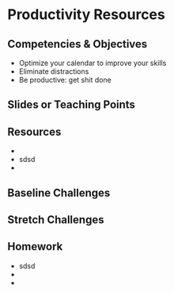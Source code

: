 # Productivity Resources

## Competencies & Objectives
* Optimize your calendar to improve your skills
* Eliminate distractions
* Be productive: get shit done


## Slides or Teaching Points

## Resources
*
* sdsd
*

## Baseline Challenges

## Stretch Challenges

## Homework
* sdsd
*
*

